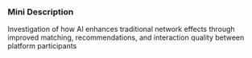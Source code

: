 ### Mini Description

Investigation of how AI enhances traditional network effects through improved matching, recommendations, and interaction quality between platform participants
